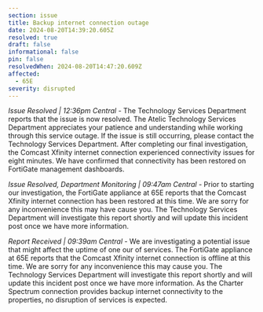 ```yaml
---
section: issue
title: Backup internet connection outage
date: 2024-08-20T14:39:20.605Z
resolved: true
draft: false
informational: false
pin: false
resolvedWhen: 2024-08-20T14:47:20.609Z
affected:
  - 65E
severity: disrupted
---
```

*Issue Resolved | 12:36pm Central* - The Technology Services Department reports that the issue is now resolved. The Atelic Technology Services Department appreciates your patience and understanding while working through this service outage. If the issue is still occurring, please contact the Technology Services Department. After completing our final investigation, the Comcast Xfinity internet connection experienced connectivity issues for eight minutes. We have confirmed that connectivity has been restored on FortiGate management dashboards.

*Issue Resolved, Department Monitoring | 09:47am Central* - Prior to starting our investigation, the FortiGate appliance at 65E reports that the Comcast Xfinity internet connection has been restored at this time. We are sorry for any inconvenience this may have cause you. The Technology Services Department will investigate this report shortly and will update this incident post once we have more information.

*Report Received | 09:39am Central* - We are investigating a potential issue that might affect the uptime of one our of services. The FortiGate appliance at 65E reports that the Comcast Xfinity internet connection is offline at this time. We are sorry for any inconvenience this may cause you. The Technology Services Department will investigate this report shortly and will update this incident post once we have more information. As the Charter Spectrum connection provides backup internet connectivity to the properties, no disruption of services is expected.